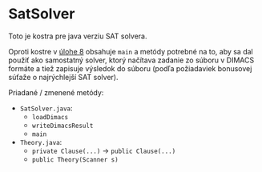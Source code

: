SatSolver
=========

Toto je kostra pre java verziu SAT solvera.

Oproti kostre v [úlohe 8](../../prakticke/pu08/) obsahuje `main` a metódy
potrebné na to, aby sa dal použiť ako samostatný solver, ktorý načítava zadanie
zo súboru v DIMACS formáte a tiež zapisuje výsledok do súboru (podľa
požiadaviek bonusovej súťaže o najrýchlejší SAT solver).

Priadané / zmenené metódy:

- `SatSolver.java`:
  - `loadDimacs`
  - `writeDimacsResult`
  - `main`
- `Theory.java`:
  - `private Clause(...)` -> `public Clause(...)`
  - `public Theory(Scanner s)`
